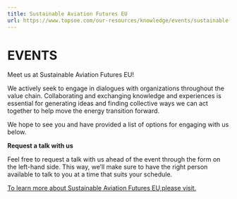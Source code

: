 ```yaml
---
title: Sustainable Aviation Futures EU
url: https://www.topsoe.com/our-resources/knowledge/events/sustainable-aviation-futures-eu#form-bam
---
```


# EVENTS

Meet us at Sustainable Aviation Futures EU!

We actively seek to engage in dialogues with organizations throughout the value chain. Collaborating and exchanging knowledge and experiences is essential for generating ideas and finding collective ways we can act together to help move the energy transition forward.

We hope to see you and have provided a list of options for engaging with us below.

**Request a talk with us**

Feel free to request a talk with us ahead of the event through the form on the left-hand side. This way, we’ll make sure to have the right person available to talk to you at a time that suits your schedule.

[To learn more about Sustainable Aviation Futures EU,please visit.](https://www.safcongress.com/)